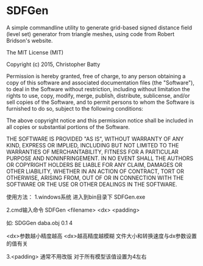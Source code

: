 # SDFGen
A simple commandline utility to generate grid-based signed distance field (level set) generator from triangle meshes, using code from Robert Bridson's website.


The MIT License (MIT)

Copyright (c) 2015, Christopher Batty

Permission is hereby granted, free of charge, to any person obtaining a copy
of this software and associated documentation files (the "Software"), to deal
in the Software without restriction, including without limitation the rights
to use, copy, modify, merge, publish, distribute, sublicense, and/or sell
copies of the Software, and to permit persons to whom the Software is
furnished to do so, subject to the following conditions:

The above copyright notice and this permission notice shall be included in all
copies or substantial portions of the Software.

THE SOFTWARE IS PROVIDED "AS IS", WITHOUT WARRANTY OF ANY KIND, EXPRESS OR
IMPLIED, INCLUDING BUT NOT LIMITED TO THE WARRANTIES OF MERCHANTABILITY,
FITNESS FOR A PARTICULAR PURPOSE AND NONINFRINGEMENT. IN NO EVENT SHALL THE
AUTHORS OR COPYRIGHT HOLDERS BE LIABLE FOR ANY CLAIM, DAMAGES OR OTHER
LIABILITY, WHETHER IN AN ACTION OF CONTRACT, TORT OR OTHERWISE, ARISING FROM,
OUT OF OR IN CONNECTION WITH THE SOFTWARE OR THE USE OR OTHER DEALINGS IN THE
SOFTWARE.

使用方法：
1.windows系统 进入到bin目录下 SDFGen.exe

2.cmd输入命令  SDFGen \<filename\> \<dx\> \<padding\> 

如:            SDGGen daba.obj  0.1 4 

\<dx\>参数越小精度越高  \<dx\>越高精度越模糊 文件大小和转换速度与dx参数设置的值有关

3.\<padding\> 通常不用改版 对于所有模型该值设置为4左右 